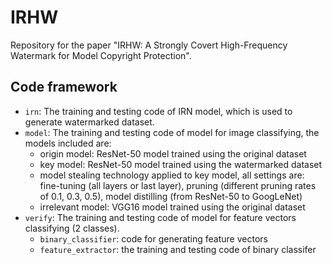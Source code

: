 # IRHW

Repository for the paper "IRHW: A Strongly Covert High-Frequency Watermark for Model Copyright Protection".

## Code framework

- `irn`: The training and testing code of IRN model, which is used to generate watermarked dataset.
- `model`: The training and testing code of model for image classifying, the models included are: 
  - origin model:  ResNet-50 model trained using the original dataset
  - key model:  ResNet-50 model trained using the watermarked dataset
  - model stealing technology applied to key model, all settings are: fine-tuning (all layers or last layer), pruning (different pruning rates of 0.1, 0.3, 0.5), model distilling (from  ResNet-50 to GoogLeNet)
  - irrelevant model: VGG16 model trained using the original dataset
- `verify`: The training and testing code of model for feature vectors classifying (2 classes).
  - `binary_classifier`: code for generating feature vectors
  - `feature_extractor`: the training and testing code of binary classifer
